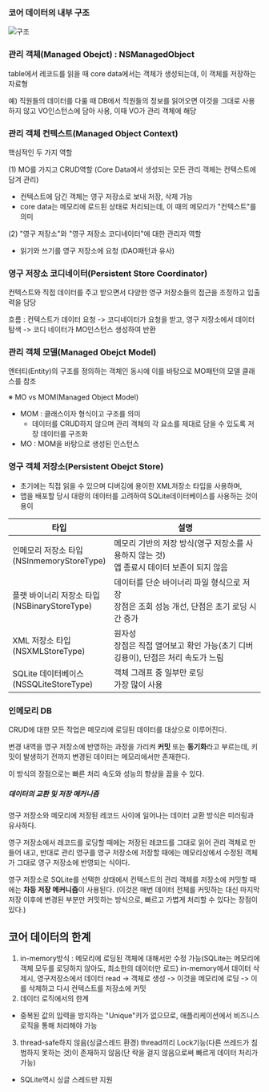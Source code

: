 ### 코어 데이터의 내부 구조
![구조](https://img1.daumcdn.net/thumb/R1280x0/?scode=mtistory2&fname=https%3A%2F%2Fblog.kakaocdn.net%2Fdna%2FdMSpfx%2FbtqD7HVLyIk%2FAAAAAAAAAAAAAAAAAAAAAGCpAzJlisawT3utIDyqK9rKmpZK4qZ02U5DYLvsD6T_%2Fimg.png%3Fcredential%3DyqXZFxpELC7KVnFOS48ylbz2pIh7yKj8%26expires%3D1756652399%26allow_ip%3D%26allow_referer%3D%26signature%3DJDHGGr3y21jN%252BcbC9b18qhG4ycc%253D)
### 관리 객체(Managed Obejct) : NSManagedObject
table에서 레코드를 읽을 때 core data에서는 객체가 생성되는데, 이 객체를 저장하는 자료형

예) 직원들의 데이터를 다룰 때 DB에서 직원들의 정보를 읽어오면 이것을 그대로 사용하지 않고 VO인스턴스에 담아 사용, 이때 VO가 관리 객체에 해당
### 관리 객체 컨텍스트(Managed Object Context)

 핵심적인 두 가지 역할

 (1) MO를 가지고 CRUD역할 (Core Data에서 생성되는 모든 관리 객체는 컨텍스트에 담겨 관리)
 - 컨텍스트에 담긴 객체는 영구 저장소로 보내 저장, 삭제 가능
 - core data는 메모리에 로드된 상태로 처리되는데, 이 때의 메모리가 "컨텍스트"를 의미

 (2) "영구 저장소"와 "영구 저장소 코디네이터"에 대한 관리자 역할
 - 읽기와 쓰기를 영구 저장소에 요청 (DAO패턴과 유사)
### 영구 저장소 코디네이터(Persistent Store Coordinator)

 컨텍스트와 직접 데이터를 주고 받으면서 다양한 영구 저장소들의 접근을 조정하고 입출력을 담당

 흐름 : 컨텍스트가 데이터 요청 -> 코디네이터가 요청을 받고, 영구 저장소에서 데이터 탐색 -> 코디 네이터가 MO인스턴스 생성하여 반환
### 관리 객체 모델(Managed Obejct Model)

엔터티(Entity)의 구조를 정의하는 객체인 동시에 이를 바탕으로 MO패턴의 모델 클래스를 참조

※ MO vs MOM(Managed Object Model)
 - MOM : 클래스이자 형식이고 구조를 의미
     - 데이터를 CRUD하지 않으며 관리 객체의 각 요소를 제대로 담을 수 있도록 저장 데이터를 구조화
 - MO : MOM을 바탕으로 생성된 인스턴스
### 영구 객체 저장소(Persistent Obejct Store)
- 초기에는 직접 읽을 수 있으며 디버깅에 용이한 XML저장소 타입을 사용하며,
- 앱을 배포할 당시 대량의 데이터를 고려하여 SQLite데이터베이스를 사용하는 것이 용이

| 타입                                    | 설명                                                       |
| ------------------------------------- | -------------------------------------------------------- |
| 인메모리 저장소 타입<br>(NSInmemoryStoreType)  | 메모리 기반의 저장 방식(영구 저장소를 사용하지 않는 것)<br>앱 종료시 데이터 보존이 되지 않음  |
| 플랫 바이너리 저장소 타입<br>(NSBinaryStoreType) | 데이터를 단순 바이너리 파일 형식으로 저장<br>장점은 조회 성능 개선, 단점은 초기 로딩 시간 증가 |
| XML 저장소 타입<br>(NSXMLStoreType)        | 원자성<br>장점은 직접 열어보고 확인 가능(초기 디버깅용이), 단점은 처리 속도가 느림        |
| SQLite 데이터베이스<br>(NSSQLiteStoreType)  | 객체 그래프 중 일부만 로딩<br>가장 많이 사용                              |
### 인메모리 DB
CRUD에 대한 모든 작업은 메모리에 로딩된 데이터를 대상으로 이루어진다.

변경 내역을 영구 저장소에 반영하는 과정을 가리켜 **커밋** 또는 **동기화**라고 부르는데, 키밋이 발생하기 전까지 변경된 데이터는 메모리에서만 존재한다.

이 방식의 장점으로는 빠른 처리 속도와 성능의 향상을 꼽을 수 있다.
##### 데이터의 교환 및 저장 메커니즘
영구 저장소와 메모리에 저장된 레코드 사이에 일어나는 데이터 교환 방식은 미러링과 유사하다.

영구 저장소에서 레코드를 로딩할 때에는 저장된 레코드를 그대로 읽어 관리 객체로 만들어 내고, 반대로 관리 영구를 영구 저장소에 저장할 때에는 메모리상에서 수정된 객체가 그대로 영구 저장소에 반영되는 식이다.

영구 저장소로 SQLite를 선택한 상태에서 컨텍스트의 관리 객체를 저장소에 커밋할 때에는 **차등 저장 메커니즘**이 사용된다. (이것은 매번 데이터 전체를 커밋하는 대신 마지막 저장 이후에 변경된 부분만 커밋하는 방식으로, 빠르고 가볍게 처리할 수 있다는 장점이 있다.)

## 코어 데이터의 한계
1) in-memory방식 : 메모리에 로딩된 객체에 대해서만 수정 가능(SQLite는 메모리에 객체 모두를 로딩하지 않아도, 최소한의 데이터만 로드)
   in-memory에서 데이터 삭제시, 영구저장소에서 데이터 read -> 객체로 생성 -> 이것을 메모리에 로딩 -> 이를 삭제하고 다시 컨텍스트를 저장소에 커밋
2) 데이터 로직에서의 한계
- 중복된 값의 입력을 방지하는 "Unique"키가 없으므로, 애플리케이션에서 비즈니스 로직을 통해 처리해야 가능
3) thread-safe하지 않음(싱글스레드 환경)
   thread끼리 Lock기능(다른 쓰레드가 침범하지 못하는 것)이 존재하지 않음(단 락을 걸지 않음으로써 빠르게 데이터 처리가 가능)
- SQLite역시 싱글 스레드만 지원